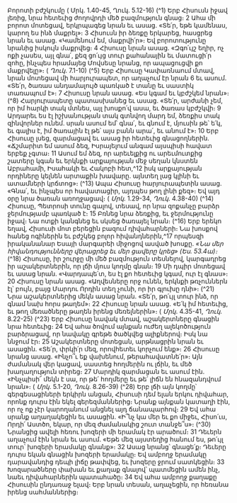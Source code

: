
Բորոտի բժշկումը
( Մրկ. 1.40-45, Ղուկ. 5.12-16)
(^1) Երբ Հիսուսն իջավ լեռից, նրա հետեւից ժողովրդի մեծ բազմություն գնաց։ 2 Ահա մի բորոտ մոտեցավ, երկրպագեց
նրան եւ ասաց. «Տե՛ր, եթե կամենաս, կարող ես ինձ մաքրել»։ 3 Հիսուսն իր ձեռքը երկարեց, հասցրեց նրան եւ ասաց.
«Կամենում եմ, մաքրվի՛ր»։ Եվ բորոտությունը նրանից իսկույն մաքրվեց։ 4 Հիսուսը նրան ասաց. «Զգո՛ւյշ եղիր, ոչ ոքի
չասես, այլ գնա՛, քեզ ցո՛ւյց տուր քահանային եւ մատուցի՛ր զոհը, ինչպես հրամայեց Մովսեսը նրանց, որ ապացուցվի քո
մաքրվելը»։
( _Ղուկ_. 7.1-10)
(^5) Երբ Հիսուսը Կափառնաում մտավ, նրան մոտեցավ մի հարյուրապետ, որ աղաչում էր նրան 6 եւ ասում. «Տե՛ր,
ծառաս անդամալույծ պառկած է տանը եւ սաստիկ տառապում է»։ 7 Հիսուսը նրան ասաց. «Ես կգամ եւ կբժշկեմ նրան»։
(^8) Հարյուրապետը պատասխանեց եւ ասաց. «Տե՛ր, արժանի չեմ, որ իմ հարկի տակ մտնես, այլ խոսքո՛վ ասա, եւ ծառաս
կբժշկվի։ 9 Արդարեւ ես էլ իշխանության տակ գտնվող մարդ եմ, ձեռքիս տակ զինվորներ ունեմ. սրան ասում եմ՝ գնա՛, եւ
գնում է, մյուսին թե՝ ե՛կ, եւ գալիս է, իմ ծառային էլ թե՝ այս բանն արա՛, եւ անում է»։ 10 Երբ Հիսուսը լսեց, զարմացավ եւ
ասաց իր հետեւից գնացողներին. «Ճշմարիտ եմ ասում ձեզ, Իսրայելում անգամ այսպիսի հավատ երբեք չգտա։ 11 Ասում
եմ ձեզ, որ արեւելքից ու արեւմուտքից շատերը կգան եւ երկնքի արքայության մեջ սեղան կնստեն Աբրահամի, Իսահակի
եւ Հակոբի հետ,^12 իսկ արքայության որդիները կելնեն արտաքին խավարը. այնտեղ լաց կլինի եւ ատամների կրճտոց»։
(^13) Ապա Հիսուսը հարյուրապետին ասաց. «Գնա՛, եւ ինչպես որ հավատացիր, այդպես թող լինի քեզ»։ Եվ այդ օրը նրա
ծառան առողջացավ։
( _Մրկ_. 1.29-34, _Ղուկ_. 4.38-40)
(^14) Հիսուսը, Պետրոսի տունը գալով, տեսավ, որ նրա զոքանչը բարձր ջերմությամբ պառկած է։ 15 Բռնեց նրա ձեռքից,
եւ ջերմությունը իջավ։ Նա ոտքի կանգնեց եւ սկսեց ծառայել նրան։
(^16) Երբ երեկո եղավ, Հիսուսի մոտ բերեցին բազում դիվահարների։ Նա խոսքով հանեց ոգիներին եւ բժշկեց բոլոր
հիվանդներին,^17 որպեսզի իրականանար Եսայի մարգարեի միջոցով ասված խոսքը.
_«Նա մեր հիվանդությունները վերացրեց
եւ մեր ցավերը կրեց» (Ես. 53.4ա)։_
(^18) Հիսուսը, իր շուրջը մի մեծ բազմություն տեսնելով, կարգադրեց իր աշակերտներին, որ լճի մյուս կողմը գնան։ 19 Մի
դպիր մոտեցավ եւ ասաց նրան. «Վարդապե՛տ, ես էլ քո հետեւից կգամ, ուր էլ գնաս»։ 20 Հիսուսը նրան ասաց. «Աղվեսները
որջ ունեն, երկնքի թռչուններն էլ՝ բույն, բայց Մարդու Որդին տեղ չունի, որ իր գլուխը դնի»։
(^21) Նրա աշակերտներից մեկն ասաց նրան. «Տե՛ր, թո՛ւյլ տուր ինձ, որ գնամ նախ հորս թաղեմ»։ 22 Հիսուսը նրան ասաց.
«Ե՛կ իմ հետեւից, եւ թող մեռածները թաղեն իրենց մեռելներին»։
( _Մրկ_. 4.35-41, _Ղուկ_. 8.22-25)
(^23) Երբ Հիսուսը նավակ մտավ, աշակերտները գնացին նրա հետեւից։ 24 Եվ ահա ծովում այնքան ուժեղ ալեկոծություն
բարձրացավ, որ նավակը գրեթե ծածկվեց ալիքներով։ Իսկ նա ննջում էր։ 25 Աշակերտները մոտեցան, արթնացրին նրան
եւ ասացին. «Տե՛ր, փրկի՛ր մեզ, որովհետեւ կորչում ենք»։ 26 Հիսուսը նրանց ասաց. «Ինչո՞ւ եք վախենում,
թերահավատնե՛ր»։ Այն ժամանակ վեր կացավ, սաստեց հողմերին ու լճին, եւ մեծ խաղաղություն տիրեց։ 27 Մարդիկ
զարմացան եւ ասում էին. «Ինչպիսի՜ մեկն է սա, որ թե՛ հողմերը եւ թե՛ լիճն են հնազանդվում նրան»։
( _Մրկ_. 5.1-20, _Ղուկ_. 8.26-39)
(^28) Երբ լճի այն կողմը՝ գերգեսացիների երկիրն անցան, Հիսուսի դեմ ելան երկու դիվահար, որոնք դուրս էին եկել
գերեզմաններից։ Նրանք այնքան կատաղի էին, որ ոչ ոք չէր կարողանում անցնել այդ ճանապարհով։ 29 Եվ ահա սրանք
աղաղակեցին եւ ասացին. «Ի՞նչ կա մեր եւ քո միջեւ, Հիսո՛ւս, Որդի՛ Աստծո, եկար, որ մեզ ժամանակից շուտ տանջե՞ս»։
(^30) Նրանցից ավելի հեռու խոզերի մի երամակ էր արածում։ 31 Դեւերն աղաչում էին նրան եւ ասում. «Եթե մեզ այստեղից
հանում ես, թո՛ւյլ տուր՝ խոզերի երամակը գնանք»։ 32 Ասաց նրանց՝ գնացե՛ք։ Դեւերը դուրս եկան գնացին խոզերի
երամակը։ Եվ ամբողջ երամակը դարավանդից դեպի լիճը թափվեց, եւ խոզերը ջրում սատկեցին։ 33 Խոզարածները
փախան եւ քաղաք գնալով՝ պատմեցին ամեն ինչ, նաեւ դիվահարներին պատահածը։ 34 Եվ ահա ամբողջ քաղաքը
Հիսուսին ընդառաջ ելավ։ Երբ նրան տեսան, աղաչեցին, որ հեռանա իրենց սահմաններից։

